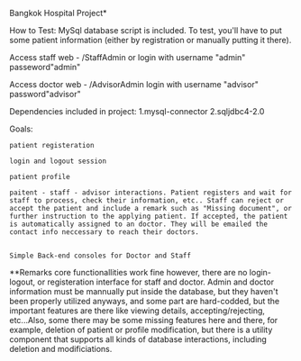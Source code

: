 Bangkok Hospital Project*

How to Test: MySql database script is included. To test, you'll have to put some patient information (either by registration or manually putting it there).

Access staff web - /StaffAdmin or login with  username "admin"  passeword"admin"

Access doctor web - /AdvisorAdmin login with  username "advisor"  password"advisor"


Dependencies included in project: 
    1.mysql-connector
    2.sqljdbc4-2.0

Goals:

    patient registeration
    
    login and logout session
    
    patient profile
    
    paitent - staff - advisor interactions. Patient registers and wait for staff to process, check their information, etc.. Staff can reject or accept the patient and include a remark such as "Missing document", or further instruction to the applying patient. If accepted, the patient is automatically assigned to an doctor. They will be emailed the contact info neccessary to reach their doctors.
    
    
    Simple Back-end consoles for Doctor and Staff
    
**Remarks
    core functionallities work fine however, there are no login-logout, or registeration interface for staff and doctor. Admin and doctor information must be mannually put inside the database, but they haven't been properly utilized anyways, and some part are hard-codded, but the important features are there like viewing details, accepting/rejecting, etc...Also, some there may be some missing features here and there, for example, deletion of patient or profile modification, but there is a utility component that supports all kinds of database interactions, including deletion and modificiations.
    
    
    


